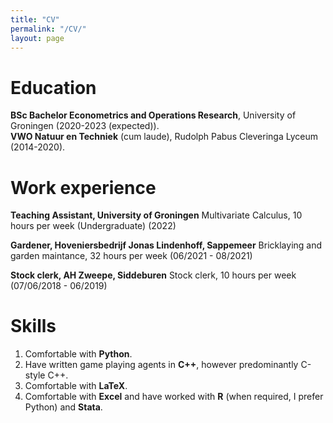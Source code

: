 ```yaml
---
title: "CV"
permalink: "/CV/"
layout: page
---
```


# Education
**BSc Bachelor Econometrics and Operations Research**, University of Groningen (2020-2023 (expected)). <br>
**VWO Natuur en Techniek** (cum laude), Rudolph Pabus Cleveringa Lyceum (2014-2020).

# Work experience
**Teaching Assistant, University of Groningen**
Multivariate Calculus, 10 hours per week (Undergraduate) (2022)

**Gardener, Hoveniersbedrijf Jonas Lindenhoff, Sappemeer**
Bricklaying and garden maintance, 32 hours per week (06/2021 - 08/2021)

**Stock clerk, AH Zweepe, Siddeburen**
Stock clerk, 10 hours per week (07/06/2018 - 06/2019)

# Skills
1. Comfortable with **Python**.
2. Have written game playing agents in **C++**, however predominantly C-style C++.
3. Comfortable with **LaTeX**.
4. Comfortable with **Excel** and have worked with **R** (when required, I prefer Python) and **Stata**.
